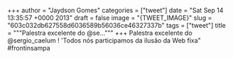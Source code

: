 
+++
author = "Jaydson Gomes"
categories = ["tweet"]
date = "Sat Sep 14 13:35:57 +0000 2013"
draft = false
image = "{TWEET_IMAGE}"
slug = "603c032db627558d6036589b56036ce46327337b"
tags = ["tweet"]
title = """Palestra excelente do @se..."""
+++
Palestra excelente do @sergio_caelum ! 'Todos nós participamos da ilusão da Web fixa" #frontinsampa
